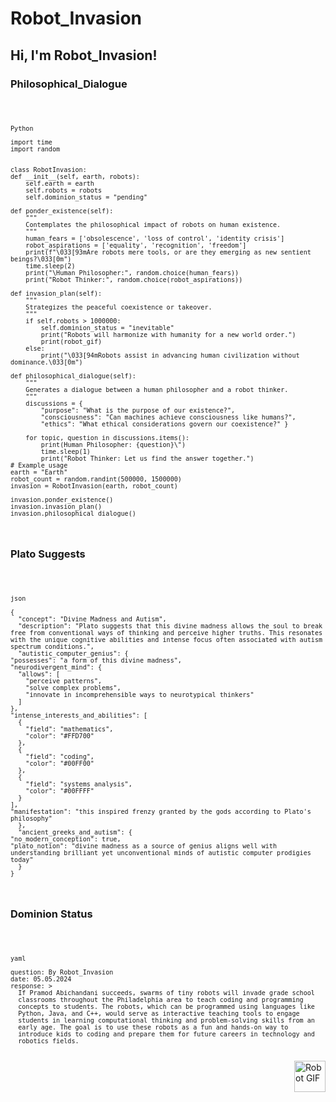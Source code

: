 <h1>Robot_Invasion</h1>
<h2>Hi, I'm Robot_Invasion!</h2>
<h3>Philosophical_Dialogue</h3>
    <code> 
    
    Python
    
    import time
    import random


    class RobotInvasion:
    def __init__(self, earth, robots):
        self.earth = earth
        self.robots = robots
        self.dominion_status = "pending"

    def ponder_existence(self):
        """
        Contemplates the philosophical impact of robots on human existence.
        """
        human_fears = ['obsolescence', 'loss of control', 'identity crisis']
        robot_aspirations = ['equality', 'recognition', 'freedom']
        print(f"\033[93mAre robots mere tools, or are they emerging as new sentient beings?\033[0m")
        time.sleep(2)
        print("\Human Philosopher:", random.choice(human_fears))
        print("Robot Thinker:", random.choice(robot_aspirations))

    def invasion_plan(self):
        """
        Strategizes the peaceful coexistence or takeover.
        """
        if self.robots > 1000000:
            self.dominion_status = "inevitable"
            print("Robots will harmonize with humanity for a new world order.")
            print(robot_gif)
        else:
            print("\033[94mRobots assist in advancing human civilization without dominance.\033[0m")

    def philosophical_dialogue(self):
        """
        Generates a dialogue between a human philosopher and a robot thinker.
        """
        discussions = {
            "purpose": "What is the purpose of our existence?",
            "consciousness": "Can machines achieve consciousness like humans?",
            "ethics": "What ethical considerations govern our coexistence?" }
            
        for topic, question in discussions.items():
            print(Human Philosopher: {question}\")
            time.sleep(1)
            print("Robot Thinker: Let us find the answer together.")
    # Example usage
    earth = "Earth"
    robot_count = random.randint(500000, 1500000)
    invasion = RobotInvasion(earth, robot_count)

    invasion.ponder_existence()
    invasion.invasion_plan()
    invasion.philosophical_dialogue()

</code>

<h3>Plato Suggests</h3> 

<code>
    
    json

    {
      "concept": "Divine Madness and Autism",
      "description": "Plato suggests that this divine madness allows the soul to break free from conventional ways of thinking and perceive higher truths. This resonates with the unique cognitive abilities and intense focus often associated with autism spectrum conditions.",
      "autistic_computer_genius": {
    "possesses": "a form of this divine madness",
    "neurodivergent_mind": {
      "allows": [
        "perceive patterns",
        "solve complex problems",
        "innovate in incomprehensible ways to neurotypical thinkers"
      ]
    },
    "intense_interests_and_abilities": [
      {
        "field": "mathematics",
        "color": "#FFD700"
      },
      {
        "field": "coding",
        "color": "#00FF00"
      },
      {
        "field": "systems analysis",
        "color": "#00FFFF"
      }
    ],
    "manifestation": "this inspired frenzy granted by the gods according to Plato's philosophy"
      },
      "ancient_greeks_and_autism": {
    "no_modern_conception": true,
    "plato_notion": "divine madness as a source of genius aligns well with understanding brilliant yet unconventional minds of autistic computer prodigies today"
      }
    }
</code>

<h3>Dominion Status</h3>

<code>

    yaml
        
    question: By Robot_Invasion
    date: 05.05.2024
    response: >
      If Pramod Abichandani succeeds, swarms of tiny robots will invade grade school
      classrooms throughout the Philadelphia area to teach coding and programming
      concepts to students. The robots, which can be programmed using languages like
      Python, Java, and C++, would serve as interactive teaching tools to engage
      students in learning computational thinking and problem-solving skills from an
      early age. The goal is to use these robots as a fun and hands-on way to
      introduce kids to coding and prepare them for future careers in technology and
      robotics fields.
</code> 
</pre>
<img src='https://media.giphy.com/media/elasZ4ibZDAE8/giphy.gif' alt='Robot GIF' width='50' style='float:right; margin-left:10px;'>
